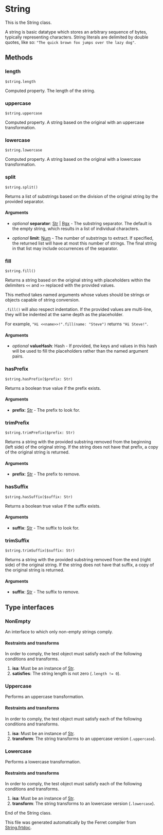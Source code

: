# String

This is the String class.

A string is basic datatype which stores an arbitrary sequence of bytes,
typically representing characters. String literals are delimited by
double quotes, like so: `"The quick brown fox jumps over the lazy dog"`.



## Methods

### length

```
$string.length
```

Computed property. The length of the string.



### uppercase

```
$string.uppercase
```

Computed property. A string based on the original with an uppercase transformation.



### lowercase

```
$string.lowercase
```

Computed property. A string based on the original with a lowercase transformation.



### split

```
$string.split()
```

Returns a list of substrings based on the division of the original
string by the provided separator.


#### Arguments

* *optional* __separator__: [Str](/std/doc/String.md) | [Rgx](/std/doc/Regex.md) - The substring separator. The default is the empty string, which results
in a list of individual characters.

* *optional* __limit__: [Num](/std/doc/Number.md) - The number of substrings to extract.
If specified, the returned list will have at most this number
of strings. The final string in that list may include occurrences
of the separator.



### fill

```
$string.fill()
```

Returns a string based on the original string with placeholders within
the delimiters `<<` and `>>` replaced with the provided values.

This method takes named arguments whose values should be strings or
objects capable of string conversion.

`.fill()` will also respect indentation. If the provided values are
multi-line, they will be indented at the same depth as the placeholder.

For example, `"Hi <<name>>!".fill(name: "Steve")` returns `"Hi Steve!"`.


#### Arguments

* *optional* __valueHash__: Hash - If provided, the keys and values in this hash will be used to
fill the placeholders rather than the named argument pairs.



### hasPrefix

```
$string.hasPrefix($prefix: Str)
```

Returns a boolean true value if the prefix exists.


#### Arguments

* __prefix__: [Str](/std/doc/String.md) - The prefix to look for.



### trimPrefix

```
$string.trimPrefix($prefix: Str)
```

Returns a string with the provided substring removed from the
beginning (left side) of the original string. If the string does not
have that prefix, a copy of the original string is returned.


#### Arguments

* __prefix__: [Str](/std/doc/String.md) - The prefix to remove.



### hasSuffix

```
$string.hasSuffix($suffix: Str)
```

Returns a boolean true value if the suffix exists.


#### Arguments

* __suffix__: [Str](/std/doc/String.md) - The suffix to look for.



### trimSuffix

```
$string.trimSuffix($suffix: Str)
```

Returns a string with the provided substring removed from the
end (right side) of the original string. If the string does not
have that suffix, a copy of the original string is returned.


#### Arguments

* __suffix__: [Str](/std/doc/String.md) - The suffix to remove.



## Type interfaces

### NonEmpty

An interface to which only non-empty strings comply.


#### Restraints and transforms

In order to comply, the test object must satisfy each of the following conditions and transforms.

1. __isa__: Must be an instance of [Str](/std/doc/String.md).
2. __satisfies__: The string length is not zero (`.length != 0`).


### Uppercase

Performs an uppercase transformation.


#### Restraints and transforms

In order to comply, the test object must satisfy each of the following conditions and transforms.

1. __isa__: Must be an instance of [Str](/std/doc/String.md).
2. __transform__: The string transforms to an uppercase version (`.uppercase`).


### Lowercase

Performs a lowercase transformation.


#### Restraints and transforms

In order to comply, the test object must satisfy each of the following conditions and transforms.

1. __isa__: Must be an instance of [Str](/std/doc/String.md).
2. __transform__: The string transforms to an lowercase version (`.lowercase`).


End of the String class.

This file was generated automatically by the Ferret compiler from
[String.frtdoc](../String.frtdoc).